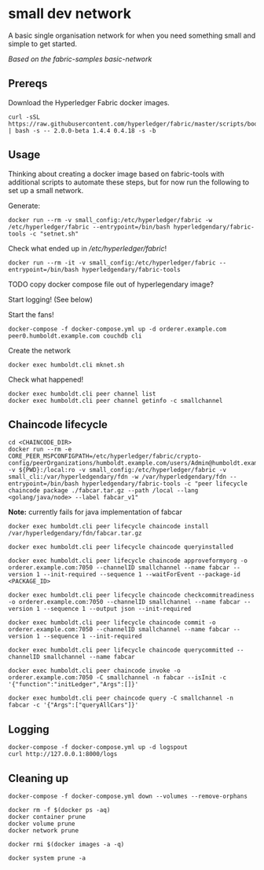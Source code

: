 # small dev network

A basic single organisation network for when you need something small and simple to get started.

_Based on the fabric-samples basic-network_

## Prereqs

Download the Hyperledger Fabric docker images.

```
curl -sSL https://raw.githubusercontent.com/hyperledger/fabric/master/scripts/bootstrap.sh | bash -s -- 2.0.0-beta 1.4.4 0.4.18 -s -b
```

## Usage

Thinking about creating a docker image based on fabric-tools with additional scripts to automate these steps, but for now run the following to set up a small network.

Generate:

```
docker run --rm -v small_config:/etc/hyperledger/fabric -w /etc/hyperledger/fabric --entrypoint=/bin/bash hyperledgendary/fabric-tools -c "setnet.sh"
```

Check what ended up in _/etc/hyperledger/fabric_! 

```
docker run --rm -it -v small_config:/etc/hyperledger/fabric --entrypoint=/bin/bash hyperledgendary/fabric-tools
```

TODO copy docker compose file out of hyperlegendary image?

Start logging! (See below)

Start the fans!

```
docker-compose -f docker-compose.yml up -d orderer.example.com peer0.humboldt.example.com couchdb cli
```

Create the network

```
docker exec humboldt.cli mknet.sh
```

Check what happened!

```
docker exec humboldt.cli peer channel list
docker exec humboldt.cli peer channel getinfo -c smallchannel
```

## Chaincode lifecycle

```
cd <CHAINCODE_DIR>
docker run --rm -e CORE_PEER_MSPCONFIGPATH=/etc/hyperledger/fabric/crypto-config/peerOrganizations/humboldt.example.com/users/Admin@humboldt.example.com/msp -v ${PWD}:/local:ro -v small_config:/etc/hyperledger/fabric -v small_cli:/var/hyperledgendary/fdn -w /var/hyperledgendary/fdn --entrypoint=/bin/bash hyperledgendary/fabric-tools -c "peer lifecycle chaincode package ./fabcar.tar.gz --path /local --lang <golang/java/node> --label fabcar_v1"
```

**Note:** currently fails for java implementation of fabcar

```
docker exec humboldt.cli peer lifecycle chaincode install /var/hyperledgendary/fdn/fabcar.tar.gz
```

```
docker exec humboldt.cli peer lifecycle chaincode queryinstalled
```

```
docker exec humboldt.cli peer lifecycle chaincode approveformyorg -o orderer.example.com:7050 --channelID smallchannel --name fabcar --version 1 --init-required --sequence 1 --waitForEvent --package-id <PACKAGE_ID>
```

```
docker exec humboldt.cli peer lifecycle chaincode checkcommitreadiness -o orderer.example.com:7050 --channelID smallchannel --name fabcar --version 1 --sequence 1 --output json --init-required
```

```
docker exec humboldt.cli peer lifecycle chaincode commit -o orderer.example.com:7050 --channelID smallchannel --name fabcar --version 1 --sequence 1 --init-required
```

```
docker exec humboldt.cli peer lifecycle chaincode querycommitted --channelID smallchannel --name fabcar
```

```
docker exec humboldt.cli peer chaincode invoke -o orderer.example.com:7050 -C smallchannel -n fabcar --isInit -c '{"function":"initLedger","Args":[]}'
```

```
docker exec humboldt.cli peer chaincode query -C smallchannel -n fabcar -c '{"Args":["queryAllCars"]}'
```

## Logging

```
docker-compose -f docker-compose.yml up -d logspout
curl http://127.0.0.1:8000/logs
```

## Cleaning up

```
docker-compose -f docker-compose.yml down --volumes --remove-orphans
```

```
docker rm -f $(docker ps -aq)
docker container prune
docker volume prune
docker network prune
```

```
docker rmi $(docker images -a -q)
```

```
docker system prune -a
```
